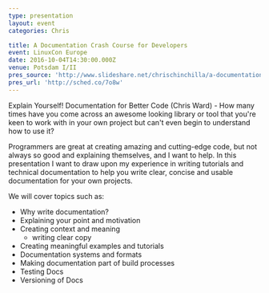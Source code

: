 ```yaml
---
type: presentation
layout: event
categories: Chris

title: A Documentation Crash Course for Developers
event: LinuxCon Europe
date: 2016-10-04T14:30:00.000Z
venue: Potsdam I/II
pres_source: 'http://www.slideshare.net/chrischinchilla/a-documentation-crash-course-linuxcon-2016'
pres_url: 'http://sched.co/7o8w'
---
```


Explain Yourself! Documentation for Better Code (Chris Ward) - How many times have you come across an awesome looking library or tool that you're keen to work with in your own project but can't even begin to understand how to use it?

Programmers are great at creating amazing and cutting-edge code, but not always so good and explaining themselves, and I want to help. In this presentation I want to draw upon my experience in writing tutorials and technical documentation to help you write clear, concise and usable documentation for your own projects.

We will cover topics such as:

- Why write documentation?
- Explaining your point and motivation
- Creating context and meaning
  - writing clear copy
- Creating meaningful examples and tutorials
- Documentation systems and formats
- Making documentation part of build processes
- Testing Docs
- Versioning of Docs
